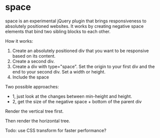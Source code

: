 space
=====

space is an experimental jQuery plugin that brings responsiveness to absolutely positioned websites. It works by creating negative space elements that bind two sibling blocks to each other.

How it works:

1. Create an absolutely positioned div that you want to be responsive based on its content.
2. Create a second div.
3. Create a div with type="space". Set the origin to your first div and the end to your second div. Set a width or height.
4. Include the space 

Two possible approaches:
- 1, just look at the changes between min-height and height.
- 2, get the size of the negative space + bottom of the parent div


Render the vertical tree first.

Then render the horizontal tree.

Todo: use CSS transform for faster performance?




